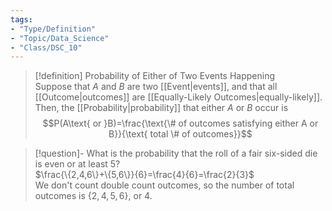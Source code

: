 ```yaml
---
tags:
- "Type/Definition"
- "Topic/Data_Science"
- "Class/DSC_10"
---
```

> [!definition] Probability of Either of Two Events Happening  
> Suppose that $A$ and $B$ are two [[Event|events]], and that all [[Outcome|outcomes]] are [[Equally-Likely Outcomes|equally-likely]]. Then, the [[Probability|probability]] that either $A$ or $B$ occur is $$P(A\text{ or }B)=\frac{\text{\# of outcomes satisfying either A or B}}{\text{ total \# of outcomes}}$$  

> [!question]- What is the probability that the roll of a fair six-sided die is even or at least 5?  
> $\frac{\{2,4,6\}+\{5,6\}}{6}=\frac{4}{6}=\frac{2}{3}$  
> We don't count double count outcomes, so the number of total outcomes is $\{2,4,5,6\}$, or $4$.  
